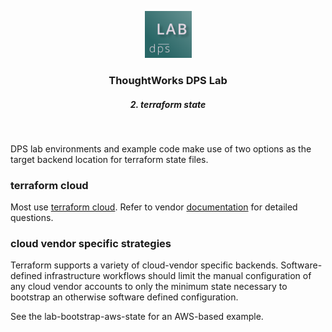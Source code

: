<div align="center">
	<p>
		<img alt="CircleCI Logo" src="https://github.com/ThoughtWorks-DPS/lab-documentation/blob/master/doc/img/dps-lab.png?sanitize=true" width="75" />
	</p>
  <h3>ThoughtWorks DPS Lab</h3>
  <h5>2. terraform state</h5>
</div>
<br />

DPS lab environments and example code make use of two options as the target backend location for terraform state files.  

### terraform cloud

Most use [terraform cloud](https://www.terraform.io). Refer to vendor [documentation](https://www.terraform.io/docs/cloud/index.html) for detailed questions.  

### cloud vendor specific strategies

Terraform supports a variety of cloud-vendor specific backends. Software-defined infrastructure workflows should limit the manual configuration of any cloud vendor accounts to only the minimum state necessary to bootstrap an otherwise software defined configuration.  

See the lab-bootstrap-aws-state for an AWS-based example.  
